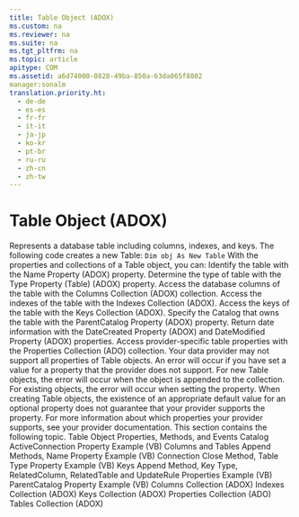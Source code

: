```yaml
---
title: Table Object (ADOX)
ms.custom: na
ms.reviewer: na
ms.suite: na
ms.tgt_pltfrm: na
ms.topic: article
apitype: COM
ms.assetid: a6d74000-0828-49ba-850a-63da865f8802
manager:sonalm
translation.priority.ht: 
  - de-de
  - es-es
  - fr-fr
  - it-it
  - ja-jp
  - ko-kr
  - pt-br
  - ru-ru
  - zh-cn
  - zh-tw
---
```

# Table Object (ADOX)
<?xml version="1.0" encoding="utf-8"?>
<developerReferenceWithoutSyntaxDocument xmlns="http://ddue.schemas.microsoft.com/authoring/2003/5" xmlns:xlink="http://www.w3.org/1999/xlink" xmlns:xsi="http://www.w3.org/2001/XMLSchema-instance" xsi:schemaLocation="http://ddue.schemas.microsoft.com/authoring/2003/5 http://dduestorage.blob.core.windows.net/ddueschema/developer.xsd">
  <introduction>
    <para>Represents a database table including columns, indexes, and keys.</para>
  </introduction>
  <languageReferenceRemarks>
    <content>
      <para>The following code creates a new <legacyBold>Table</legacyBold>:</para>
      <code>Dim obj As New Table</code>
      <para>With the properties and collections of a <legacyBold>Table</legacyBold> object, you can:</para>
      <list class="bullet">
        <listItem>
          <para>Identify the table with the <link xlink:href="81b92baf-b6b9-4f4e-9f33-4503795518cd">Name Property (ADOX)</link> property.</para>
        </listItem>
        <listItem>
          <para>Determine the type of table with the <link xlink:href="7b6e14bb-fb69-4d74-aaca-f5d380f4d887">Type Property (Table) (ADOX)</link> property.</para>
        </listItem>
        <listItem>
          <para>Access the database columns of the table with the <link xlink:href="23b9fea8-4f76-4a51-95ce-1a6ce4560b34">Columns Collection (ADOX)</link> collection.</para>
        </listItem>
        <listItem>
          <para>Access the indexes of the table with the <link xlink:href="184cf536-455c-42be-bf1c-a5c25bade961">Indexes Collection (ADOX)</link>.</para>
        </listItem>
        <listItem>
          <para>Access the keys of the table with the <link xlink:href="cdb31c76-e559-475c-b33a-aac24f73e70e">Keys Collection (ADOX)</link>.</para>
        </listItem>
        <listItem>
          <para>Specify the Catalog that owns the table with the <link xlink:href="a0bb2ed8-d4cb-4f92-8de7-769bbe0e6273">ParentCatalog Property (ADOX)</link> property.</para>
        </listItem>
        <listItem>
          <para>Return date information with the <link xlink:href="2bf4b00d-045c-444e-8af7-8af6297ed418">DateCreated Property (ADOX)</link> and <link xlink:href="fed09266-1547-4bda-9088-c254d81cc738">DateModified Property (ADOX)</link> properties.</para>
        </listItem>
        <listItem>
          <para>Access provider-specific table properties with the <link xlink:href="1d539aa8-ce0d-4418-ab03-8d0a3c1e9d82">Properties Collection (ADO)</link> collection.</para>
        </listItem>
      </list>
      <alert class="note">
        <para>Your data provider may not support all properties of <legacyBold>Table</legacyBold> objects. An error will occur if you have set a value for a property that the provider does not support. For new <legacyBold>Table</legacyBold> objects, the error will occur when the object is appended to the collection. For existing objects, the error will occur when setting the property.</para>
        <para>When creating <legacyBold>Table</legacyBold> objects, the existence of an appropriate default value for an optional property does not guarantee that your provider supports the property. For more information about which properties your provider supports, see your provider documentation.</para>
      </alert>
      <para>This section contains the following topic.</para>
      <list class="bullet">
        <listItem>
          <para>
            <link xlink:href="140d1517-6f0c-4fc9-9deb-9658982d88ed">Table Object Properties, Methods, and Events</link>
          </para>
        </listItem>
      </list>
    </content>
  </languageReferenceRemarks>
  <relatedTopics>
<link xlink:href="bb3274b1-764d-43a7-a49f-ef55680ecd26">Catalog ActiveConnection Property Example (VB)</link>
<link xlink:href="678e5546-df5d-4cd0-bfe9-6cf13cb385c0">Columns and Tables Append Methods, Name Property Example (VB)</link>
<link xlink:href="f88e7a3b-19ed-46e2-b2ce-3b611d9b8166">Connection Close Method, Table Type Property Example (VB)</link>
<link xlink:href="13b5b1c3-6af6-439e-bb65-976578ba6bc2">Keys Append Method, Key Type, RelatedColumn, RelatedTable and UpdateRule Properties Example (VB)</link>
<link xlink:href="448bc850-7584-4c5f-89f3-5f4fee88b259">ParentCatalog Property Example (VB)</link>
<link xlink:href="23b9fea8-4f76-4a51-95ce-1a6ce4560b34">Columns Collection (ADOX)</link>
<link xlink:href="184cf536-455c-42be-bf1c-a5c25bade961">Indexes Collection (ADOX)</link>
<link xlink:href="cdb31c76-e559-475c-b33a-aac24f73e70e">Keys Collection (ADOX)</link>
<link xlink:href="1d539aa8-ce0d-4418-ab03-8d0a3c1e9d82">Properties Collection (ADO)</link>
<link xlink:href="38d750e7-f3fb-426e-b4b4-55eea4f1a654">Tables Collection (ADOX)</link>
</relatedTopics>
</developerReferenceWithoutSyntaxDocument>